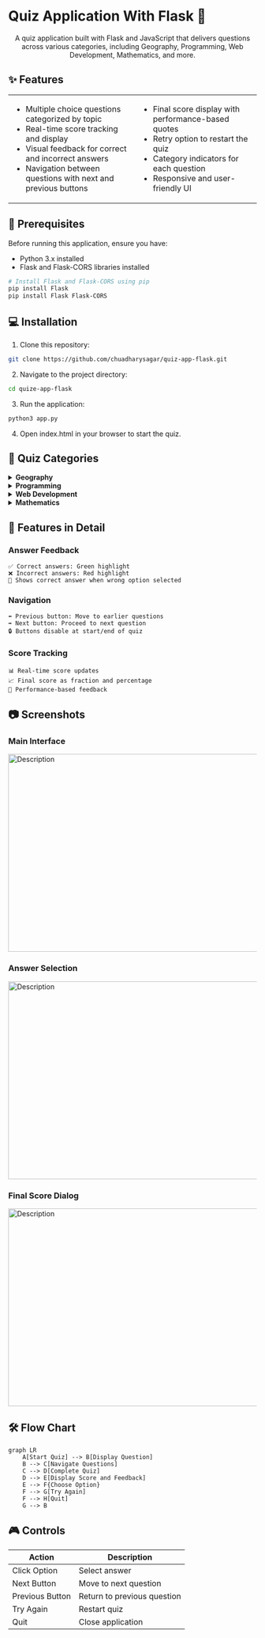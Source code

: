 # Quiz Application With Flask 🎯

<div align="center">
A quiz application built with Flask and JavaScript that delivers questions across various categories, including Geography, Programming, Web Development, Mathematics, and more.
</div>

## ✨ Features

<table>
  <tr>
    <td>
      <ul>
        <li>Multiple choice questions categorized by topic</li>
        <li>Real-time score tracking and display</li>
        <li>Visual feedback for correct and incorrect answers</li>
        <li>Navigation between questions with next and previous buttons</li>
      </ul>
    </td>
    <td>
      <ul>
        <li>Final score display with performance-based quotes</li>
        <li>Retry option to restart the quiz</li>
        <li>Category indicators for each question</li>
        <li>Responsive and user-friendly UI</li>
      </ul>
    </td>
  </tr>
</table>

## 🚀 Prerequisites

Before running this application, ensure you have:

- Python 3.x installed
- Flask and Flask-CORS libraries installed

```bash
# Install Flask and Flask-CORS using pip
pip install Flask
pip install Flask Flask-CORS
```


## 💻 Installation

1. Clone this repository:
```bash
git clone https://github.com/chuadharysagar/quiz-app-flask.git
```

2. Navigate to the project directory:
```bash
cd quize-app-flask
```

3. Run the application:
```bash
python3 app.py
```
4. Open index.html in your browser to start the quiz.

## 📖 Quiz Categories

<details> 
  <summary><b>Geography</b></summary>
  Capitals<br>
  Continents<br>
  Physical geography
</details>

<details> 
  <summary><b>Programming</b></summary>
  Data types<br>
  Syntax<br>
  Language history
</details> 

<details> 
  <summary><b>Web Development</b></summary>
  HTML<br>
  CSS<br>
  JavaScript basics
</details> 

<details> 
  <summary><b>Mathematics</b></summary>
  Arithmetic<br>
  Algebra<br>
  Problem-solving
</details>



## 🎯 Features in Detail

### Answer Feedback
```
✅ Correct answers: Green highlight
❌ Incorrect answers: Red highlight
🎯 Shows correct answer when wrong option selected
```

### Navigation
```
⬅️ Previous button: Move to earlier questions
➡️ Next button: Proceed to next question
🔒 Buttons disable at start/end of quiz
```

### Score Tracking
```
📊 Real-time score updates
📈 Final score as fraction and percentage
💬 Performance-based feedback
```

## 📷 Screenshots

<div>

### Main Interface
<img src="https://github.com/chuadharysagar/quize-app-python/blob/main/falsk1.png" width="550" height="400" alt="Description">

### Answer Selection
<img src="https://github.com/chuadharysagar/quize-app-python/blob/main/flask2.png" width="550" height="400" alt="Description">

### Final Score Dialog
<img src="https://github.com/chuadharysagar/quize-app-python/blob/main/flask3.png" width="550" height="400" alt="Description">

</div>

## 🛠️ Flow Chart

```mermaid
graph LR
    A[Start Quiz] --> B[Display Question]
    B --> C[Navigate Questions]
    C --> D[Complete Quiz]
    D --> E[Display Score and Feedback]
    E --> F{Choose Option}
    F --> G[Try Again]
    F --> H[Quit]
    G --> B
```

## 🎮 Controls

| Action | Description |
|--------|-------------|
| Click Option | Select answer |
| Next Button | Move to next question |
| Previous Button | Return to previous question |
| Try Again | Restart quiz |
| Quit | Close application |
</div>
